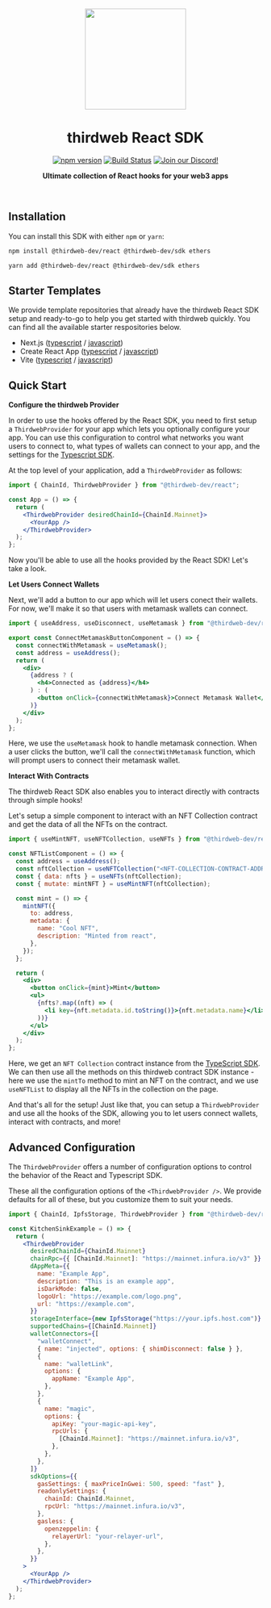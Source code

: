 <p align="center">
<br />
<a href="https://thirdweb.com"><img src="https://github.com/thirdweb-dev/typescript-sdk/blob/main/logo.svg?raw=true" width="200" alt=""/></a>
<br />
</p>
<h1 align="center">thirdweb React SDK</h1>
<p align="center">
<a href="https://www.npmjs.com/package/@thirdweb-dev/react"><img src="https://img.shields.io/github/package-json/v/thirdweb-dev/react?color=red&label=npm&logo=npm" alt="npm version"/></a>
<a href="https://github.com/thirdweb-dev/react/actions"><img alt="Build Status" src="https://github.com/thirdweb-dev/react/actions/workflows/build.yml/badge.svg"/></a>
<a href="https://discord.gg/thirdweb"><img alt="Join our Discord!" src="https://img.shields.io/discord/834227967404146718.svg?color=7289da&label=discord&logo=discord&style=flat"/></a>

</p>
<p align="center"><strong>Ultimate collection of React hooks for your web3 apps</strong></p>
<br />

## Installation

You can install this SDK with either `npm` or `yarn`:

```sh
npm install @thirdweb-dev/react @thirdweb-dev/sdk ethers
```

```sh
yarn add @thirdweb-dev/react @thirdweb-dev/sdk ethers
```

## Starter Templates

We provide template repositories that already have the thirdweb React SDK setup and ready-to-go to help you get started with thirdweb quickly. You can find all the available starter respositories below.

- Next.js ([typescript](https://github.com/thirdweb-example/next-typescript-starter) / [javascript](https://github.com/thirdweb-example/next-javascript-starter))
- Create React App ([typescript](https://github.com/thirdweb-example/cra-typescript-starter) / [javascript](https://github.com/thirdweb-example/cra-javascript-starter))
- Vite ([typescript](https://github.com/thirdweb-example/vite-typescript-starter) / [javascript](https://github.com/thirdweb-example/vite-javascript-starter))

## Quick Start

**Configure the thirdweb Provider**

In order to use the hooks offered by the React SDK, you need to first setup a `ThirdwebProvider` for your app which lets you optionally configure your app. You can use this configuration to control what networks you want users to connect to, what types of wallets can connect to your app, and the settings for the [Typescript SDK](https://docs.thirdweb.com/typescript).

At the top level of your application, add a `ThirdwebProvider` as follows:

```jsx title="App.jsx"
import { ChainId, ThirdwebProvider } from "@thirdweb-dev/react";

const App = () => {
  return (
    <ThirdwebProvider desiredChainId={ChainId.Mainnet}>
      <YourApp />
    </ThirdwebProvider>
  );
};
```

Now you'll be able to use all the hooks provided by the React SDK! Let's take a look.

**Let Users Connect Wallets**

Next, we'll add a button to our app which will let users conect their wallets. For now, we'll make it so that users with metamask wallets can connect.

```jsx title="ConnectMetamaskButton.jsx"
import { useAddress, useDisconnect, useMetamask } from "@thirdweb-dev/react";

export const ConnectMetamaskButtonComponent = () => {
  const connectWithMetamask = useMetamask();
  const address = useAddress();
  return (
    <div>
      {address ? (
        <h4>Connected as {address}</h4>
      ) : (
        <button onClick={connectWithMetamask}>Connect Metamask Wallet</button>
      )}
    </div>
  );
};
```

Here, we use the `useMetamask` hook to handle metamask connection. When a user clicks the button, we'll call the `connectWithMetamask` function, which will prompt users to connect their metamask wallet.

**Interact With Contracts**

The thirdweb React SDK also enables you to interact directly with contracts through simple hooks!

Let's setup a simple component to interact with an NFT Collection contract and get the data of all the NFTs on the contract.

```jsx title="NFTList.jsx"
import { useMintNFT, useNFTCollection, useNFTs } from "@thirdweb-dev/react";

const NFTListComponent = () => {
  const address = useAddress();
  const nftCollection = useNFTCollection("<NFT-COLLECTION-CONTRACT-ADDRESS>");
  const { data: nfts } = useNFTs(nftCollection);
  const { mutate: mintNFT } = useMintNFT(nftCollection);

  const mint = () => {
    mintNFT({
      to: address,
      metadata: {
        name: "Cool NFT",
        description: "Minted from react",
      },
    });
  };

  return (
    <div>
      <button onClick={mint}>Mint</button>
      <ul>
        {nfts?.map((nft) => (
          <li key={nft.metadata.id.toString()}>{nft.metadata.name}</li>
        ))}
      </ul>
    </div>
  );
};
```

Here, we get an `NFT Collection` contract instance from the [TypeScript SDK](https://docs.thirdweb.com/typescript). We can then use all the methods on this thirdweb contract SDK instance - here we use the `mintTo` method to mint an NFT on the contract, and we use `useNFTList` to display all the NFTs in the collection on the page.

And that's all for the setup! Just like that, you can setup a `ThirdwebProvider` and use all the hooks of the SDK, allowing you to let users connect wallets, interact with contracts, and more!

## Advanced Configuration

The `ThirdwebProvider` offers a number of configuration options to control the behavior of the React and Typescript SDK.

These all the configuration options of the `<ThirdwebProvider />`.
We provide defaults for all of these, but you customize them to suit your needs.

```jsx title="App.jsx"
import { ChainId, IpfsStorage, ThirdwebProvider } from "@thirdweb-dev/react";

const KitchenSinkExample = () => {
  return (
    <ThirdwebProvider
      desiredChainId={ChainId.Mainnet}
      chainRpc={{ [ChainId.Mainnet]: "https://mainnet.infura.io/v3" }}
      dAppMeta={{
        name: "Example App",
        description: "This is an example app",
        isDarkMode: false,
        logoUrl: "https://example.com/logo.png",
        url: "https://example.com",
      }}
      storageInterface={new IpfsStorage("https://your.ipfs.host.com")}
      supportedChains={[ChainId.Mainnet]}
      walletConnectors={[
        "walletConnect",
        { name: "injected", options: { shimDisconnect: false } },
        {
          name: "walletLink",
          options: {
            appName: "Example App",
          },
        },
        {
          name: "magic",
          options: {
            apiKey: "your-magic-api-key",
            rpcUrls: {
              [ChainId.Mainnet]: "https://mainnet.infura.io/v3",
            },
          },
        },
      ]}
      sdkOptions={{
        gasSettings: { maxPriceInGwei: 500, speed: "fast" },
        readonlySettings: {
          chainId: ChainId.Mainnet,
          rpcUrl: "https://mainnet.infura.io/v3",
        },
        gasless: {
          openzeppelin: {
            relayerUrl: "your-relayer-url",
          },
        },
      }}
    >
      <YourApp />
    </ThirdwebProvider>
  );
};
```
